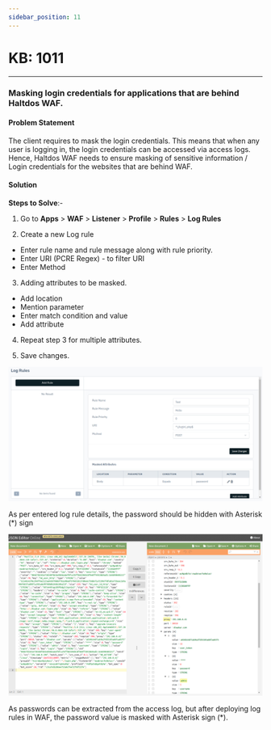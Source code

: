 ```yaml
---
sidebar_position: 11
---
```


# KB: 1011
-----------

### **Masking login credentials for applications that are behind Haltdos WAF.**

#### **Problem Statement**

The client requires to mask the login credentials. This means that when any user is logging in, the login credentials can be accessed via access logs. Hence, Haltdos WAF needs to ensure masking of sensitive information / Login credentials for the websites that are behind WAF.

#### **Solution**

**Steps to Solve**:-

1. Go to **Apps** > **WAF** > **Listener** > **Profile** > **Rules** > **Log Rules**

2. Create a new Log rule
*   Enter rule name and rule message along with rule priority.
*   Enter URI (PCRE Regex) - to filter URI
*   Enter Method

3. Adding attributes to be masked.
*   Add location
*   Mention parameter
*   Enter match condition and value
*   Add attribute

4. Repeat step 3 for multiple attributes.

5. Save changes.

![kb1011](/img/waf/v8/kb/kb_1011_log_rules.png)

As per entered log rule details, the password should be hidden with Asterisk (*) sign

![kn1011](/img/waf/v6/kb/logruleresult.png)


As passwords can be extracted from the access log, but after deploying log rules in WAF, the password value is masked with Asterisk sign (*).
